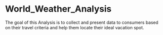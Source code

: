 # World_Weather_Analysis
The goal of this Analysis is to collect and present data to consumers based on their travel criteria and help them locate their ideal vacation spot. 

